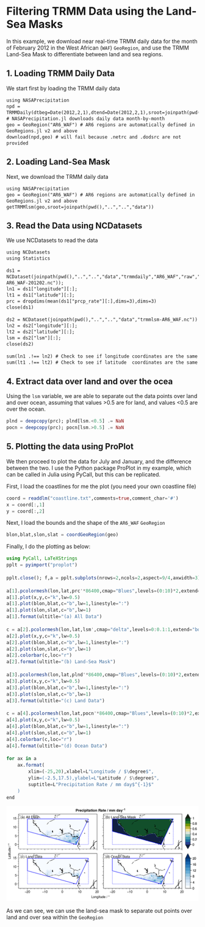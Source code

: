 # Filtering TRMM Data using the Land-Sea Masks

In this example, we download near real-time TRMM daily data for the month of February 2012 in the West African (`WAF`) `GeoRegion`, and use the TRMM Land-Sea Mask to differentiate between land and sea regions.

## 1. Loading TRMM Daily Data

We start first by loading the TRMM daily data

```@repl
using NASAPrecipitation
npd = TRMMDaily(dtbeg=Date(2012,2,1),dtend=Date(2012,2,1),sroot=joinpath(pwd(),"..","..","data")) # NASAPrecipitation.jl downloads daily data month-by-month
geo = GeoRegion("AR6_WAF") # AR6 regions are automatically defined in GeoRegions.jl v2 and above
download(npd,geo) # will fail because .netrc and .dodsrc are not provided
```

## 2. Loading Land-Sea Mask

Next, we download the TRMM daily data

```@repl
using NASAPrecipitation
geo = GeoRegion("AR6_WAF") # AR6 regions are automatically defined in GeoRegions.jl v2 and above
getTRMMlsm(geo,sroot=joinpath(pwd(),"..","..","data"))
```

## 3. Read the Data using NCDatasets

We use NCDatasets to read the data

```@repl
using NCDatasets
using Statistics

ds1 = NCDataset(joinpath(pwd(),"..","..","data","trmmdaily","AR6_WAF","raw","2012","trmmdaily-AR6_WAF-201202.nc"));
ln1 = ds1["longitude"][:];
lt1 = ds1["latitude"][:];
prc = dropdims(mean(ds1["prcp_rate"][:],dims=3),dims=3)
close(ds1)

ds2 = NCDataset(joinpath(pwd(),"..","..","data","trmmlsm-AR6_WAF.nc"))
ln2 = ds2["longitude"][:];
lt2 = ds2["latitude"][:];
lsm = ds2["lsm"][:];
close(ds2)

sum(ln1 .!== ln2) # Check to see if longitude coordinates are the same
sum(lt1 .!== lt2) # Check to see if latitude  coordinates are the same
```

## 4. Extract data over land and over the ocea

Using the `lsm` variable, we are able to separate out the data points over land and over ocean, assuming that values >0.5 are for land, and values <0.5 are over the ocean.

```julia
plnd = deepcopy(prc); plnd[lsm.<0.5] .= NaN
pocn = deepcopy(prc); pocn[lsm.>0.5] .= NaN
```

## 5. Plotting the data using ProPlot
We then proceed to plot the data for July and January, and the difference between the two.  I use the Python package ProPlot in my example, which can be called in Julia using PyCall, but this can be replicated.

First, I load the coastlines for me the plot (you need your own coastline file)

```julia
coord = readdlm("coastline.txt",comments=true,comment_char='#')
x = coord[:,1]
y = coord[:,2]
```

Next, I load the bounds and the shape of the `AR6_WAF` `GeoRegion`

```julia
blon,blat,slon,slat = coordGeoRegion(geo)
```

Finally, I do the plotting as below:

```julia
using PyCall, LaTeXStrings
pplt = pyimport("proplot")

pplt.close(); f,a = pplt.subplots(nrows=2,ncols=2,aspect=9/4,axwidth=3)

a[1].pcolormesh(lon,lat,prc'*86400,cmap="Blues",levels=(0:10)*2,extend="max")
a[1].plot(x,y,c="k",lw=0.5)
a[1].plot(blon,blat,c="b",lw=1,linestyle=":")
a[1].plot(slon,slat,c="b",lw=1)
a[1].format(ultitle="(a) All Data")

c = a[2].pcolormesh(lon,lat,lsm',cmap="delta",levels=0:0.1:1,extend="both")
a[2].plot(x,y,c="k",lw=0.5)
a[2].plot(blon,blat,c="b",lw=1,linestyle=":")
a[2].plot(slon,slat,c="b",lw=1)
a[2].colorbar(c,loc="r")
a[2].format(ultitle="(b) Land-Sea Mask")

a[3].pcolormesh(lon,lat,plnd'*86400,cmap="Blues",levels=(0:10)*2,extend="max")
a[3].plot(x,y,c="k",lw=0.5)
a[3].plot(blon,blat,c="b",lw=1,linestyle=":")
a[3].plot(slon,slat,c="b",lw=1)
a[3].format(ultitle="(c) Land Data")

c = a[4].pcolormesh(lon,lat,pocn'*86400,cmap="Blues",levels=(0:10)*2,extend="max")
a[4].plot(x,y,c="k",lw=0.5)
a[4].plot(blon,blat,c="b",lw=1,linestyle=":")
a[4].plot(slon,slat,c="b",lw=1)
a[4].colorbar(c,loc="r")
a[4].format(ultitle="(d) Ocean Data")

for ax in a
    ax.format(
        xlim=(-25,20),xlabel=L"Longitude / $\degree$",
        ylim=(-2.5,17.5),ylabel=L"Latitude / $\degree$",
        suptitle=L"Precipitation Rate / mm day$^{-1}$"
    )
end
```

![trmmlsm](trmmlsm.png)

As we can see, we can use the land-sea mask to separate out points over land and over sea within the `GeoRegion`
